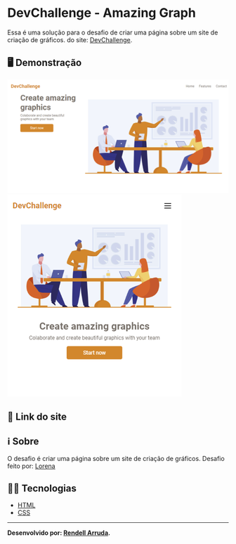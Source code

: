 # DevChallenge - Amazing Graph

Essa é uma solução para o desafio de criar uma página sobre um site de criação de gráficos. do site: [DevChallenge](https://www.devchallenge.com.br/).

## 🖥️ Demonstração

![](./capa-desktop.png)
![](./capa-mobile.png)

## 🔗 Link do site


## ℹ️ Sobre

O desafio é criar uma página sobre um site de criação de gráficos. Desafio feito por: [Lorena](https://github.com/Lorenalgm)

## 👨‍💻 Tecnologias

- [HTML](https://developer.mozilla.org/pt-BR/docs/Web/HTML)
- [CSS](https://developer.mozilla.org/pt-BR/docs/Web/CSS)

---

**Desenvolvido por: [Rendell Arruda](https://github.com/rendell-arruda/).**
